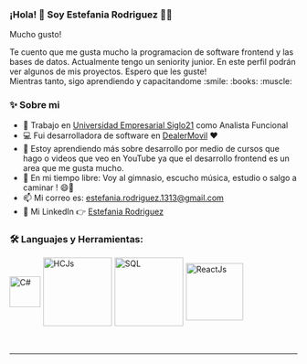 ### ¡Hola! 👋  Soy Estefania Rodriguez  👨‍💻
<p>Mucho gusto!
<p>
  Te cuento que me gusta mucho la programacion de software frontend y las bases de datos. Actualmente tengo un seniority junior. En este perfil podrán ver algunos de mis proyectos. Espero que les guste!
<br/>Mientras tanto, sigo aprendiendo y capacitandome :smile: :books: :muscle:
<br/>

  
### ✨ Sobre mi

-   👷 Trabajo en [Universidad Empresarial Siglo21](https://21.edu.ar) como Analista Funcional
-   💻 Fui desarrolladora de software en [DealerMovil]()  ♥️
-   📕 Estoy aprendiendo más sobre desarrollo por medio de cursos que hago o videos que veo en YouTube ya que el desarrollo frontend es un area que me gusta mucho.
-   🎿 En mi tiempo libre: Voy al gimnasio, escucho música, estudio o salgo a caminar ! 😄👩
-   📫 Mi correo es: estefania.rodriguez.1313@gmail.com
-   🔷 Mi LinkedIn 👉 [Estefania Rodriguez](https://www.linkedin.com/in/estefania-rodriguez-9a15a6177/)

  
### 🛠️ Languajes y Herramientas:

<div style="display:flex; align-items:center">

  <img align="left" style="margin-right:5px" alt="C#" width="54px" src="https://www.fixedbuffer.com/wp-content/uploads/2019/06/reflexion.png" />
  <img align="left" style="margin-right:5px" alt="HCJs" width="120px" src="http://www.cursosgis.com/wp-content/uploads/2017/06/lenguajes_1.png" />
  <img align="left" style="margin-right:5px" alt="SQL" width="120px" src="https://asphostcentral.com/Images/sqlserver2016.png" />
  <img align="left" style="margin-right:5px" alt="ReactJs" width="100px" src="https://cms-assets.tutsplus.com/cdn-cgi/image/width=400/uploads/users/1125/posts/30546/preview_image/RN.jpg" />
 <br/>
</div>

<br/>
<br/>

---
  



